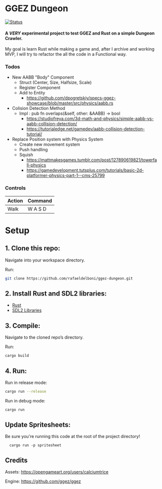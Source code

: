 # GGEZ Dungeon
[![Status][badge-status]][badge-status]
#### A *VERY* experimental project to test GGEZ and Rust on a simple Dungeon Crawler.

My goal is learn Rust while making a game and, after I archive and working MVP, I will try to refactor the all the code in a Functional way.

### Todos

 - New AABB "Body" Component
   - Struct (Center, Size, Halfsize, Scale)
   - Register Component
   - Add to Entity
     - https://github.com/dpogretskiy/specs-ggez-showcase/blob/master/src/physics/aabb.rs
 - Colision Detection Method 
     - Impl : pub fn overlaps(&self, other: &AABB) -> bool
       - https://studiofreya.com/3d-math-and-physics/simple-aabb-vs-aabb-collision-detection/
       - https://tutorialedge.net/gamedev/aabb-collision-detection-tutorial/
 - Replace Position system with Physics System
     - Create new movement system
     - Push handling
     - Squish
       - https://mattmakesgames.tumblr.com/post/127890619821/towerfall-physics
       - https://gamedevelopment.tutsplus.com/tutorials/basic-2d-platformer-physics-part-1--cms-25799

### Controls

| Action | Command |
| ------ | ------ |
| Walk | W A S D |

# Setup

## 1. Clone this repo:

Navigate into your workspace directory.

Run:
```bash
git clone https://github.com/rafaeldelboni/ggez-dungeon.git
```

## 2. Install Rust and SDL2 libraries:
  - [Rust](https://www.rust-lang.org/)
  - [SDL2 Libraries](https://github.com/Rust-SDL2/rust-sdl2#user-content-requirements)

## 3. Compile:
Navigate to the cloned repo’s directory.

Run:

```bash
cargo build
```

## 4. Run:
Run in release mode:
```bash
cargo run --release
```

Run in debug mode:
```bash
cargo run
```

## Update Spritesheets:
Be sure you're running this code at the root of the project directory!
```
  cargo run -p spritesheet
```

## Credits
Assets: https://opengameart.org/users/calciumtrice

Engine: https://github.com/ggez/ggez

[badge-status]: https://img.shields.io/badge/status-work%20in%20progress-lightgrey.svg
